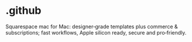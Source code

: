 # .github
Squarespace mac for Mac: designer‑grade templates plus commerce &amp; subscriptions; fast workflows, Apple silicon ready, secure and pro‑friendly.
